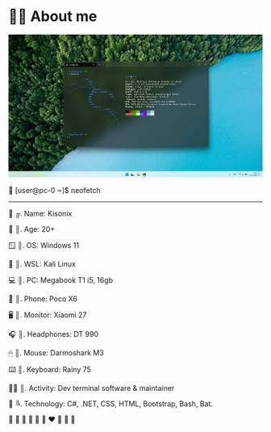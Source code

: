 # 🧑‍💻 About me

<a align="center" target="_blank" rel="noopener noreferrer" href="https://github.com/Kisonix-Dev/Kisonix-Dev/blob/main/img/neofetch.png"><img src="https://github.com/Kisonix-Dev/Kisonix-Dev/blob/main/img/neofetch.png" alt="TailwindCSS" style="max-width: 100%;"></a>

🐧 [user@pc-0 ~]$ neofetch 

---------------------------

<p>👤 ╔. Name: Kisonix</p>
<p>🧩 ║. Age: 20+</p>
<p>🪟 ║. OS: Windows 11</p>
<p>🚀 ║. WSL: Kali Linux</p>
<p>💻 ║. PC: Megabook T1 i5, 16gb</p>
<p>📱 ║. Phone: Poco X6</p>
<p>🖥  ║. Monitor: Xiaomi 27</p>
<p>🎧 ║. Headphones: DT 990</p>
<p>🖱  ║. Mouse: Darmoshark M3</p>
<p>⌨️ ║. Keyboard: Rainy 75</p>
<p>🧑‍💻 ║. Activity: Dev terminal software & maintainer</p>
<p>🍩 ╚. Technology: C#, .NET, CSS, HTML, Bootstrap, Bash, Bat.</p>

🩵   💙   💚   💜   💛   🧡   ❤️   🩷   🤍   🖤
